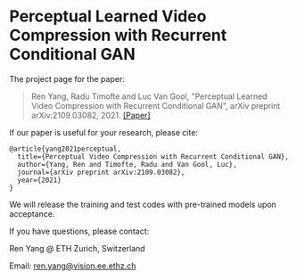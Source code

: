 # Perceptual Learned Video Compression with Recurrent Conditional GAN

The project page for the paper:

> Ren Yang, Radu Timofte and Luc Van Gool, "Perceptual Learned Video Compression with Recurrent Conditional GAN", arXiv preprint arXiv:2109.03082, 2021. [[Paper]](https://arxiv.org/abs/2109.03082)

If our paper is useful for your research, please cite:
```
@article{yang2021perceptual,
  title={Perceptual Video Compression with Recurrent Conditional GAN},
  author={Yang, Ren and Timofte, Radu and Van Gool, Luc},
  journal={arXiv preprint arXiv:2109.03082},
  year={2021}
}
```

We will release the training and test codes with pre-trained models upon acceptance.

If you have questions, please contact:

Ren Yang @ ETH Zurich, Switzerland   

Email: ren.yang@vision.ee.ethz.ch
